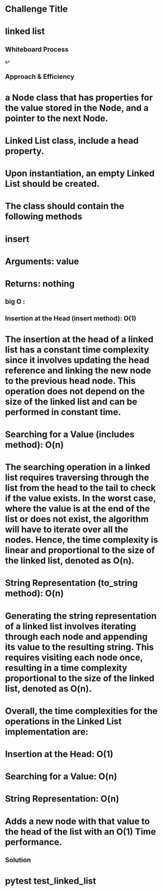 # Challenge Title
# linked list

## Whiteboard Process
[](./wh1313.png)
حغ
## Approach & Efficiency
#  a Node class that has properties for the value stored in the Node, and a pointer to the next Node.
#  Linked List class, include a head property.
# Upon instantiation, an empty Linked List should be created.
# The class should contain the following methods
# insert
# Arguments: value
# Returns: nothing


## big O :
## Insertion at the Head (insert method): O(1)
# The insertion at the head of a linked list has a constant time complexity since it involves updating the head reference and linking the new node to the previous head node. This operation does not depend on the size of the linked list and can be performed in constant time.

# Searching for a Value (includes method): O(n)
# The searching operation in a linked list requires traversing through the list from the head to the tail to check if the value exists. In the worst case, where the value is at the end of the list or does not exist, the algorithm will have to iterate over all the nodes. Hence, the time complexity is linear and proportional to the size of the linked list, denoted as O(n).

# String Representation (to_string method): O(n)
# Generating the string representation of a linked list involves iterating through each node and appending its value to the resulting string. This requires visiting each node once, resulting in a time complexity proportional to the size of the linked list, denoted as O(n).

# Overall, the time complexities for the operations in the Linked List implementation are:

# Insertion at the Head: O(1)
# Searching for a Value: O(n)
# String Representation: O(n)
# Adds a new node with that value to the head of the list with an O(1) Time performance.

## Solution
# pytest test_linked_list
[](../tests/test_linked_list.py)

